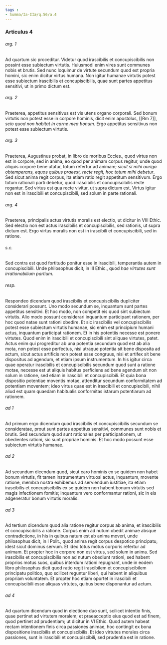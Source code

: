 ```yaml
---
tags : 
- Summa/Ia-IIæ/q.56/a.4
---
```


### Articulus 4

###### arg. 1
Ad quartum sic proceditur. Videtur quod irascibilis et concupiscibilis non possint esse subiectum virtutis. Huiusmodi enim vires sunt communes nobis et brutis. Sed nunc loquimur de virtute secundum quod est propria homini, sic enim dicitur virtus humana. Non igitur humanae virtutis potest esse subiectum irascibilis et concupiscibilis, quae sunt partes appetitus sensitivi, ut in primo dictum est.

###### arg. 2
Praeterea, appetitus sensitivus est vis utens organo corporali. Sed bonum virtutis non potest esse in corpore hominis, dicit enim apostolus, [[Rm 7]], *scio quod non habitat in carne mea bonum*. Ergo appetitus sensitivus non potest esse subiectum virtutis.

###### arg. 3
Praeterea, Augustinus probat, in libro de moribus Eccles., quod virtus non est in corpore, sed in anima, eo quod per animam corpus regitur, unde quod aliquis corpore bene utatur, totum refertur ad animam; *sicut si mihi auriga obtemperans, equos quibus praeest, recte regit, hoc totum mihi debetur*. Sed sicut anima regit corpus, ita etiam ratio regit appetitum sensitivum. Ergo totum rationali parti debetur, quod irascibilis et concupiscibilis recte regantur. Sed virtus est qua recte vivitur, ut supra dictum est. Virtus igitur non est in irascibili et concupiscibili, sed solum in parte rationali.

###### arg. 4
Praeterea, principalis actus virtutis moralis est electio, ut dicitur in VIII Ethic. Sed electio non est actus irascibilis et concupiscibilis, sed rationis, ut supra dictum est. Ergo virtus moralis non est in irascibili et concupiscibili, sed in ratione.

###### s.c.
Sed contra est quod fortitudo ponitur esse in irascibili, temperantia autem in concupiscibili. Unde philosophus dicit, in III Ethic., quod *hae virtutes sunt irrationabilium partium*.

###### resp.
Respondeo dicendum quod irascibilis et concupiscibilis dupliciter considerari possunt. Uno modo secundum se, inquantum sunt partes appetitus sensitivi. Et hoc modo, non competit eis quod sint subiectum virtutis. Alio modo possunt considerari inquantum participant rationem, per hoc quod natae sunt rationi obedire. Et sic irascibilis vel concupiscibilis potest esse subiectum virtutis humanae, sic enim est principium humani actus, inquantum participat rationem. Et in his potentiis necesse est ponere virtutes. Quod enim in irascibili et concupiscibili sint aliquae virtutes, patet. Actus enim qui progreditur ab una potentia secundum quod est ab alia mota, non potest esse perfectus, nisi utraque potentia sit bene disposita ad actum, sicut actus artificis non potest esse congruus, nisi et artifex sit bene dispositus ad agendum, et etiam ipsum instrumentum. In his igitur circa quae operatur irascibilis et concupiscibilis secundum quod sunt a ratione motae, necesse est ut aliquis habitus perficiens ad bene agendum sit non solum in ratione, sed etiam in irascibili et concupiscibili. Et quia bona dispositio potentiae moventis motae, attenditur secundum conformitatem ad potentiam moventem; ideo virtus quae est in irascibili et concupiscibili, nihil aliud est quam quaedam habitualis conformitas istarum potentiarum ad rationem.

###### ad 1
Ad primum ergo dicendum quod irascibilis et concupiscibilis secundum se consideratae, prout sunt partes appetitus sensitivi, communes sunt nobis et brutis. Sed secundum quod sunt rationales per participationem, ut obedientes rationi, sic sunt propriae hominis. Et hoc modo possunt esse subiectum virtutis humanae.

###### ad 2
Ad secundum dicendum quod, sicut caro hominis ex se quidem non habet bonum virtutis, fit tamen instrumentum virtuosi actus, inquantum, movente ratione, membra nostra exhibemus ad serviendum iustitiae, ita etiam irascibilis et concupiscibilis ex se quidem non habent bonum virtutis sed magis infectionem fomitis; inquantum vero conformantur rationi, sic in eis adgeneratur bonum virtutis moralis.

###### ad 3
Ad tertium dicendum quod alia ratione regitur corpus ab anima, et irascibilis et concupiscibilis a ratione. Corpus enim ad nutum obedit animae absque contradictione, in his in quibus natum est ab anima moveri, unde philosophus dicit, in I Polit., quod anima regit corpus despotico principatu, idest sicut dominus servum. Et ideo totus motus corporis refertur ad animam. Et propter hoc in corpore non est virtus, sed solum in anima. Sed irascibilis et concupiscibilis non ad nutum obediunt rationi, sed habent proprios motus suos, quibus interdum rationi repugnant, unde in eodem libro philosophus dicit quod ratio regit irascibilem et concupiscibilem principatu politico, quo scilicet reguntur liberi, qui habent in aliquibus propriam voluntatem. Et propter hoc etiam oportet in irascibili et concupiscibili esse aliquas virtutes, quibus bene disponantur ad actum.

###### ad 4
Ad quartum dicendum quod in electione duo sunt, scilicet intentio finis, quae pertinet ad virtutem moralem; et praeacceptio eius quod est ad finem, quod pertinet ad prudentiam; ut dicitur in VI Ethic. Quod autem habeat rectam intentionem finis circa passiones animae, hoc contingit ex bona dispositione irascibilis et concupiscibilis. Et ideo virtutes morales circa passiones, sunt in irascibili et concupiscibili, sed prudentia est in ratione.

